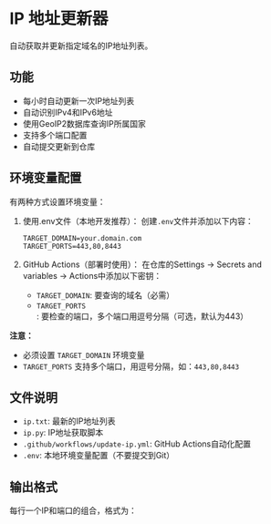 # IP 地址更新器

自动获取并更新指定域名的IP地址列表。

## 功能

- 每小时自动更新一次IP地址列表
- 自动识别IPv4和IPv6地址
- 使用GeoIP2数据库查询IP所属国家
- 支持多个端口配置
- 自动提交更新到仓库

## 环境变量配置

有两种方式设置环境变量：

1. 使用.env文件（本地开发推荐）：
   创建`.env`文件并添加以下内容：
   ```
   TARGET_DOMAIN=your.domain.com
   TARGET_PORTS=443,80,8443
   ```

2. GitHub Actions（部署时使用）：
   在仓库的Settings -> Secrets and variables -> Actions中添加以下密钥：
   - `TARGET_DOMAIN`: 要查询的域名（必需）
   - `TARGET_PORTS`: 要检查的端口，多个端口用逗号分隔（可选，默认为443）

**注意：** 
- 必须设置 `TARGET_DOMAIN` 环境变量
- `TARGET_PORTS` 支持多个端口，用逗号分隔，如：`443,80,8443`

## 文件说明

- `ip.txt`: 最新的IP地址列表
- `ip.py`: IP地址获取脚本
- `.github/workflows/update-ip.yml`: GitHub Actions自动化配置
- `.env`: 本地环境变量配置（不要提交到Git）

## 输出格式

每行一个IP和端口的组合，格式为： 